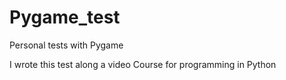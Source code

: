 # Pygame_test
Personal tests with Pygame

I wrote this test along a video Course for programming in Python
